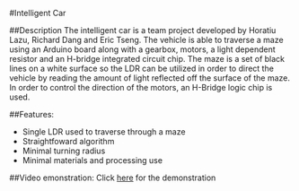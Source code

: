 #Intelligent Car

##Description
The intelligent car is a team project developed by Horatiu Lazu, Richard Dang and Eric Tseng. The vehicle is able to traverse a maze using an Arduino board along with a gearbox, motors, a light dependent resistor and an H-bridge integrated circuit chip. The maze is a set of black lines on a white surface so the LDR can be utilized in order to direct the vehicle by reading the amount of light reflected off the surface of the maze. In order to control the direction of the motors, an H-Bridge logic chip is used.

##Features:
* Single LDR used to traverse through a maze
* Straightfoward algorithm
* Minimal turning radius
* Minimal materials and processing use

##Video emonstration:
Click [here](https://www.youtube.com/watch?v=MwWELXI1nP4&feature=youtu.be) for the demonstration
